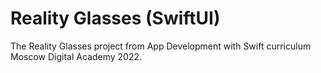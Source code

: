 # Reality Glasses (SwiftUI)

The Reality Glasses project from App Development with Swift curriculum Moscow Digital Academy 2022.
